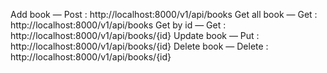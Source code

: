 Add book — Post : http://localhost:8000/v1/api/books
Get all book — Get : http://localhost:8000/v1/api/books
Get by id — Get : http://localhost:8000/v1/api/books/{id}
Update book — Put : http://localhost:8000/v1/api/books/{id}
Delete book — Delete : http://localhost:8000/v1/api/books/{id}

